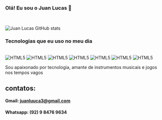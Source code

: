 ### Olá! Eu sou o Juan Lucas 👋
<br/>


![Juan Lucas GitHub stats](https://github-readme-stats.vercel.app/api?username=JuanLucas&show_icons=true&theme=onedark)


### Tecnologias que eu uso no meu dia

<div style="display:inline-block"><br/>
    <img align="center" alt="HTML5" src="https://img.shields.io/badge/HTML5-E34F26?style=for-the-badge&logo=html5&logoColor=white" />
    <img align="center" alt="HTML5" src=https://img.shields.io/badge/CSS3-1572B6?style=for-the-badge&logo=css3&logoColor=white />
    <img align="center" alt="HTML5" src=https://img.shields.io/badge/JavaScript-F7DF1E?style=for-the-badge&logo=javascript&logoColor=black />
    <img align="center" alt="HTML5" src=https://img.shields.io/badge/TypeScript-007ACC?style=for-the-badge&logo=typescript&logoColor=white />
    <img align="center" alt="HTML5" src=https://img.shields.io/badge/Node.js-43853D?style=for-the-badge&logo=node.js&logoColor=white />
    <img align="center" alt="HTML5" src=https://img.shields.io/badge/Python-3776AB?style=for-the-badge&logo=python&logoColor=white />
    <img align="center" alt="HTML5" src=https://img.shields.io/badge/MySQL-00000F?style=for-the-badge&logo=mysql&logoColor=white />
    
</div><br/>

Sou apaixonado por tecnologia, amante de instrumentos musicais e jogos nos tempos vagos

## contatos:

#### Gmail: juanluuca3@gmail.com
#### Whatsapp: (92) 9 8476 9634
